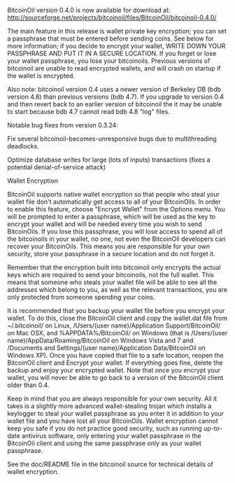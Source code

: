 BitcoinOil version 0.4.0 is now available for download at:
http://sourceforge.net/projects/bitcoinoil/files/BitcoinOil/bitcoinoil-0.4.0/

The main feature in this release is wallet private key encryption;
you can set a passphrase that must be entered before sending coins.
See below for more information; if you decide to encrypt your wallet,
WRITE DOWN YOUR PASSPHRASE AND PUT IT IN A SECURE LOCATION. If you
forget or lose your wallet passphrase, you lose your bitcoinoils.
Previous versions of bitcoinoil are unable to read encrypted wallets,
and will crash on startup if the wallet is encrypted.

Also note: bitcoinoil version 0.4 uses a newer version of Berkeley DB
(bdb version 4.8) than previous versions (bdb 4.7). If you upgrade
to version 0.4 and then revert back to an earlier version of bitcoinoil
the it may be unable to start because bdb 4.7 cannot read bdb 4.8
"log" files.


Notable bug fixes from version 0.3.24:

Fix several bitcoinoil-becomes-unresponsive bugs due to multithreading
deadlocks.

Optimize database writes for large (lots of inputs) transactions
(fixes a potential denial-of-service attack)


Wallet Encryption

BitcoinOil supports native wallet encryption so that people who steal your
wallet file don't automatically get access to all of your BitcoinOils.
In order to enable this feature, choose "Encrypt Wallet" from the
Options menu.  You will be prompted to enter a passphrase, which
will be used as the key to encrypt your wallet and will be needed
every time you wish to send BitcoinOils.  If you lose this passphrase,
you will lose access to spend all of the bitcoinoils in your wallet,
no one, not even the BitcoinOil developers can recover your BitcoinOils.
This means you are responsible for your own security, store your
passphrase in a secure location and do not forget it.

Remember that the encryption built into bitcoinoil only encrypts the
actual keys which are required to send your bitcoinoils, not the full
wallet.  This means that someone who steals your wallet file will
be able to see all the addresses which belong to you, as well as the
relevant transactions, you are only protected from someone spending
your coins.

It is recommended that you backup your wallet file before you
encrypt your wallet.  To do this, close the BitcoinOil client and
copy the wallet.dat file from ~/.bitcoinoil/ on Linux, /Users/(user
name)/Application Support/BitcoinOil/ on Mac OSX, and %APPDATA%/BitcoinOil/
on Windows (that is /Users/(user name)/AppData/Roaming/BitcoinOil on
Windows Vista and 7 and /Documents and Settings/(user name)/Application
Data/BitcoinOil on Windows XP).  Once you have copied that file to a
safe location, reopen the BitcoinOil client and Encrypt your wallet.
If everything goes fine, delete the backup and enjoy your encrypted
wallet.  Note that once you encrypt your wallet, you will never be
able to go back to a version of the BitcoinOil client older than 0.4.

Keep in mind that you are always responsible for your own security.
All it takes is a slightly more advanced wallet-stealing trojan which
installs a keylogger to steal your wallet passphrase as you enter it
in addition to your wallet file and you have lost all your BitcoinOils.
Wallet encryption cannot keep you safe if you do not practice
good security, such as running up-to-date antivirus software, only
entering your wallet passphrase in the BitcoinOil client and using the
same passphrase only as your wallet passphrase.

See the doc/README file in the bitcoinoil source for technical details
of wallet encryption.
